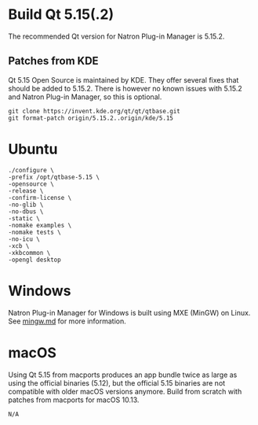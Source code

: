 # Build Qt 5.15(.2)

The recommended Qt version for Natron Plug-in Manager is 5.15.2.

## Patches from KDE

Qt 5.15 Open Source is maintained by KDE. They offer several fixes that should be added to 5.15.2. There is however no known issues with 5.15.2 and Natron Plug-in Manager, so this is optional.

```
git clone https://invent.kde.org/qt/qt/qtbase.git
git format-patch origin/5.15.2..origin/kde/5.15
```

# Ubuntu
```
./configure \
-prefix /opt/qtbase-5.15 \
-opensource \
-release \
-confirm-license \
-no-glib \
-no-dbus \
-static \
-nomake examples \
-nomake tests \
-no-icu \
-xcb \
-xkbcommon \
-opengl desktop
```

# Windows

Natron Plug-in Manager for Windows is built using MXE (MinGW) on Linux. See [mingw.md](mingw.md) for more information.

# macOS

Using Qt 5.15 from macports produces an app bundle twice as large as using the official binaries (5.12), but the official 5.15 binaries are not compatible with older macOS versions anymore. Build from scratch with patches from macports for macOS 10.13.

```
N/A
```